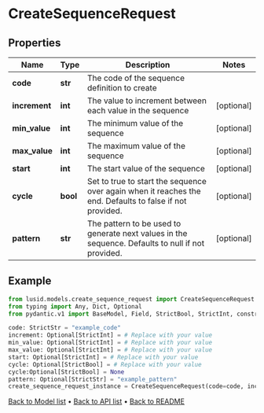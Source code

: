 # CreateSequenceRequest

## Properties
Name | Type | Description | Notes
------------ | ------------- | ------------- | -------------
**code** | **str** | The code of the sequence definition to create | 
**increment** | **int** | The value to increment between each value in the sequence | [optional] 
**min_value** | **int** | The minimum value of the sequence | [optional] 
**max_value** | **int** | The maximum value of the sequence | [optional] 
**start** | **int** | The start value of the sequence | [optional] 
**cycle** | **bool** | Set to true to start the sequence over again when it reaches the end. Defaults to false if not provided. | [optional] 
**pattern** | **str** | The pattern to be used to generate next values in the sequence. Defaults to null if not provided. | [optional] 
## Example

```python
from lusid.models.create_sequence_request import CreateSequenceRequest
from typing import Any, Dict, Optional
from pydantic.v1 import BaseModel, Field, StrictBool, StrictInt, constr, validator

code: StrictStr = "example_code"
increment: Optional[StrictInt] = # Replace with your value
min_value: Optional[StrictInt] = # Replace with your value
max_value: Optional[StrictInt] = # Replace with your value
start: Optional[StrictInt] = # Replace with your value
cycle: Optional[StrictBool] = # Replace with your value
cycle:Optional[StrictBool] = None
pattern: Optional[StrictStr] = "example_pattern"
create_sequence_request_instance = CreateSequenceRequest(code=code, increment=increment, min_value=min_value, max_value=max_value, start=start, cycle=cycle, pattern=pattern)

```

[Back to Model list](../README.md#documentation-for-models) &#8226; [Back to API list](../README.md#documentation-for-api-endpoints) &#8226; [Back to README](../README.md)

